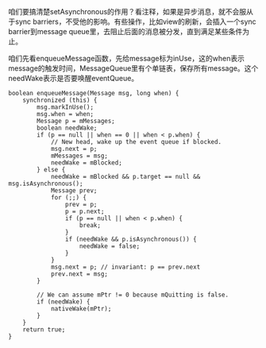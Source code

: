 


咱们要搞清楚setAsynchronous的作用？看注释，如果是异步消息，就不会服从于sync barriers，不受他的影响。有些操作，比如view的刷新，会插入一个sync barrier到message queue里，去阻止后面的消息被分发，直到满足某些条件为止。


咱们先看enqueueMessage函数，先给message标为inUse，这的when表示message的触发时间，MessageQueue里有个单链表，保存所有message。这个needWake表示是否要唤醒eventQueue。

```
boolean enqueueMessage(Message msg, long when) {
    synchronized (this) {
        msg.markInUse();
        msg.when = when;
        Message p = mMessages;
        boolean needWake;
        if (p == null || when == 0 || when < p.when) {
            // New head, wake up the event queue if blocked.
            msg.next = p;
            mMessages = msg;
            needWake = mBlocked;
        } else {
            needWake = mBlocked && p.target == null && msg.isAsynchronous();
            Message prev;
            for (;;) {
                prev = p;
                p = p.next;
                if (p == null || when < p.when) {
                    break;
                }
                if (needWake && p.isAsynchronous()) {
                    needWake = false;
                }
            }
            msg.next = p; // invariant: p == prev.next
            prev.next = msg;
        }

        // We can assume mPtr != 0 because mQuitting is false.
        if (needWake) {
            nativeWake(mPtr);
        }
    }
    return true;
}
```

